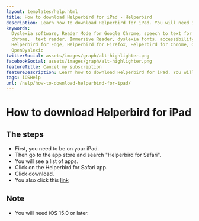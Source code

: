 ```yaml
---
layout: templates/help.html
title: How to download Helperbird for iPad - Helperbird
description: Learn how to download Helperbird for iPad. You will need iOS 15.0 or later.
keywords:
  Dyslexia software, Reader Mode for Google Chrome, speech to text for chrome, Text to speech for
  chrome,  text reader, Immersive Reader, dyslexia fonts, accessibility software, dyslexia software,
  Helperbird for Edge, Helperbird for Firefox, Helperbird for Chrome, Opendyslexic for Chrome,
  OpenDyslexic
twitterSocial: assets/images/graph/alt-highlighter.png
facebookSocial: assets/images/graph/alt-highlighter.png
featureTitle: Cancel my subscription
featureDescription: Learn how to download Helperbird for iPad. You will need iOS 15.0 or later.
tags: iOSHelp
url: /help/how-to-download-helperbird-for-ipad/
---
```


# How to download Helperbird for iPad

## The steps
- First, you need to be on your iPad.
- Then go to the app store and search "Helperbird for Safari".
- You will see a list of apps.
- Click on the Helperbird for Safari app.
- Click download.
- You also click this [link](https://itunes.apple.com/us/app/helperbird-for-safari/id1209859096?mt=8 "Helperbird for Safari link")

## Note
- You will need iOS 15.0 or later.


